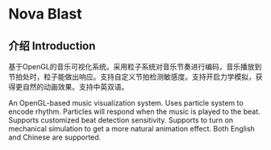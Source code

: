 # Nova Blast

## 介绍 Introduction
基于OpenGL的音乐可视化系统。采用粒子系统对音乐节奏进行编码，音乐播放到节拍处时，粒子能做出响应。支持自定义节拍检测敏感度。支持开启力学模拟，获得更自然的动画效果。支持中英双语。

An OpenGL-based music visualization system. Uses particle system to encode rhythm. Particles will respond when the music is played to the beat. Supports customized beat detection sensitivity. Supports to turn on mechanical simulation to get a more natural animation effect. Both English and Chinese are supported.